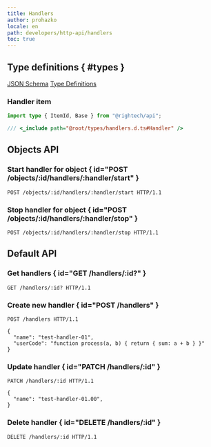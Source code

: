```yaml
---
title: Handlers
author: prohazko
locale: en
path: developers/http-api/handlers
toc: true
---
```


## Type definitions { #types }

[JSON Schema](https://github.com/Rightech/rest-api/blob/master/oas3/schemas/handlers.yaml)
[Type Definitions](https://github.com/Rightech/rest-api/blob/master/types/handlers.d.ts)

### Handler item

```ts
import type { ItemId, Base } from "@rightech/api";

/// <_include path="@root/types/handlers.d.ts#Handler" />
```

## Objects API

### Start handler for object { id="POST /objects/:id/handlers/:handler/start" }

```http
POST /objects/:id/handlers/:handler/start HTTP/1.1
```

### Stop handler for object { id="POST /objects/:id/handlers/:handler/stop" }

```http
POST /objects/:id/handlers/:handler/stop HTTP/1.1
```

## Default API

### Get handlers { id="GET /handlers/:id?" }

```http
GET /handlers/:id? HTTP/1.1
```

### Create new handler { id="POST /handlers" }

```http
POST /handlers HTTP/1.1

{
  "name": "test-handler-01",
  "userCode": "function process(a, b) { return { sum: a + b } }"
}
```

### Update handler { id="PATCH /handlers/:id" }

```http
PATCH /handlers/:id HTTP/1.1

{
  "name": "test-handler-01.00",
}
```

### Delete handler { id="DELETE /handlers/:id" }

```http
DELETE /handlers/:id HTTP/1.1
```
